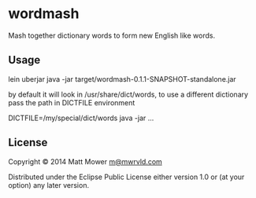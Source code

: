 # wordmash

Mash together dictionary words to form new English like words.

## Usage

lein uberjar
java -jar target/wordmash-0.1.1-SNAPSHOT-standalone.jar <output-dictionary> <word-count>

by default it will look in /usr/share/dict/words, to use a different dictionary pass
the path in DICTFILE environment

DICTFILE=/my/special/dict/words java -jar ...

## License

Copyright © 2014 Matt Mower <m@mwrvld.com>

Distributed under the Eclipse Public License either version 1.0 or (at
your option) any later version.
